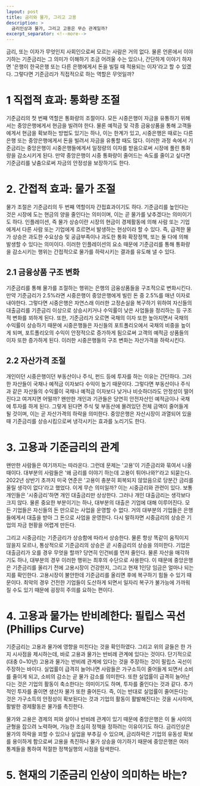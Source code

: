 ```yaml
---
layout: post
title: 금리와 물가, 그리고 고용
description: >
  금리인상과 물가, 그리고 고용은 무슨 관계일까?
excerpt_separator: <!--more-->
---
```


<!--more-->

금리, 또는 이자가 무엇인지 사회인으로써 모르는 사람은 거의 없다. 물론 언론에서 이야기하는 기준금리는 그 의미가 이해하기 조금 어려울 수는 있으나, 간단하게 이야기 하자면 '은행이 한국은행 또는 다른 은행에게서 돈을 빌릴 때 적용되는 이자'라고 할 수 있겠다. 그렇다면 기준금리가 직접적으로 하는 역할은 무엇일까?

# 1 직접적 효과: 통화량 조절

기준금리의 첫 번째 역할은 통화량의 조절이다. 모든 시중은행이 자금을 유통하기 위해서는 중앙은행에게서 현금을 빌려야 한다. 물론 예적금 및 각종 금융상품을 통해 고객들에게서 현금을 확보하는 방법도 있기는 하나, 이는 한계가 있고, 시중은행은 때로는 다른 은행 또는 중앙은행에게서 돈을 빌려서 자금을 유통할 때도 많다. 이러한 과정 속에서 기준금리는 중앙은행이 시중은행들에게서 일정량의 이자를 받음으로써 시장에 풀린 통화량을 감소시키게 된다. 만약 중앙은행이 시중 통화량이 줄어드는 속도를 줄이고 싶다면 기준금리를 낮춤으로써 자금의 안정성을 보장하기도 한다.

# 2. 간접적 효과: 물가 조절

물가 조절은 기준금리의 두 번째 역할이자 간접효과이기도 하다. 기준금리를 높인다는 것은 시장에 도는 현금의 양을 줄인다는 의미이며, 이는 곧 물가를 낮추겠다는 의미이기도 하다. 인플레이션, 즉 물가 상승이란 시장의 현금이 경제활동에 의해 사람 또는 기업에게서 다른 사람 또는 기업에게 흐르면서 발생하는 현상이라 할 수 있다. 즉, 급격한 물가 상승은 과도한 수요상승 및 공급부족이나 과도한 통화 확장정책, 또는 둘 다에 의해 발생할 수 있다는 의미이다. 이러한 인플레이션의 요소 때문에 기준금리를 통해 통화량을 감소시키는 행위는 간접적으로 물가를 하락시키는 결과를 유도해 낼 수 있다. 

## 2.1 금융상품 구조 변화

기준금리를 통해 물가를 조절하는 행위는 은행의 금융상품들을 구조적으로 변화시킨다. 만약 기준금리가 2.5%라면 시중은행이 중앙은행에게 빌린 돈 중 2.5%를 매년 이자로 내야한다. 그렇다면 시중은행은 자연스래 이러한 고정손실을 복구하기 위하여 자신들의 대출금리를 기준금리 이상으로 상승시키거나 수익률이 낮은 사업들을 정리하는 등 구조적 변화를 꾀하게 된다. 또한, 기준금리가 오르면 국채의 이자 또한 높아지면서 국채의 수익률이 상승하기 때문에 시중은행들은 자신들의 포트폴리오에서 국채의 비중을 높이게 되며, 포트폴리오의 수익이 안정적으로 증가하게 됨으로써 고객의 예적금 상품들의 이자 또한 증가하게 된다. 이러한 시중은행들의 구조 변화는 자산가격을 하락시킨다.

## 2.2 자산가격 조절

개인이던 시중은행이던 부동산이나 주식, 펀드 등에 투자를 하는 이유는 간단하다. 그러한 자산들이 국채나 예적금 이자보다 수익이 높기 때문이다. 그렇다면 부동산이나 주식과 같은 자산들의 수익률이 국채나 예적금 이자보다 낮거나 비슷하더라도 안정성이 떨어진다고 여겨지면 어떨까? 왠만한 개인과 기관들은 당연히 안전자산인 예적금이나 국채에 투자를 하게 된다. 그렇게 된다면 주식 및 부동산에 몰려있던 전체 금액이 줄어들게 될 것이며, 이는 곧 자산가격의 하락을 의미한다. 중앙은행은 자산시장이 과열되어 있을 때 기준금리를 상승시킴으로써 냉각시키는 효과를 노리기도 한다.

# 3. 고용과 기준금리의 관계

왠만한 사람들은 여기까지는 따라온다. 그런데 문제는 '고용'이 기준금리와 묶여서 나올 때이다. 대부분의 사람들은 '왜 금리를 이야기 하는데 고용이 튀어나와?'라고 되묻는다. 2022년 상반기 초까지 미국 연준은 '고용이 충분히 회복되지 않았음으로 당분간 금리를 올릴 생각이 없다'라고 했었다. 이게 무슨 의미일까? 이는 시중금리와 관련이 있다. 보통 개인들은 '시중금리'하면 개인 대출금리만 상상한다. 그러나 개인 대출금리는 생각보다 크지 않다. 물론 중요한 부분이기는 하나, 대부분의 대출은 기업에 대해 이루어진다. 모든 기업들은 자신들의 돈 만으로는 사업을 운영할 수 없다. 거의 대부분의 기업들은 은행들에게서 대출을 받아 그 돈으로 사업을 운영한다. 다시 말하자면 시중금리의 상승은 기업의 자금 현황을 어렵게 만든다. 

그리고 시중금리는 기준금리가 상승함에 따라서 상승한다. 물론 항상 똑같이 움직이지 않을지 모르나, 통상적으로 기준금리의 상승은 곧 시중금리의 상승을 의미한다. 기업은 대출금리가 오를 경우 무엇을 할까? 당연히 인건비를 먼저 줄인다. 물론 자산을 매각하기도 하나, 대부분의 경우 이러한 행위는 최후의 수단으로 사용한다. 이 때문에 중앙은행은 기준금리를 올리기 전에 고용시장이 건강한지, 그리고 현재 1인당 임금은 얼마나 되는지를 확인한다. 고용시장이 불안한데 기준금리를 올리면 후에 복구하기 힘들 수 있기 때문이다. 최악의 경우 건전한 기업들이 도산하게 되면서 일자리 복구가 불가능에 가까워 질 수도 있기 때문에 굉장히 주의를 요하는 편이다.

# 4. 고용과 물가는 반비례한다: 필립스 곡선(Phillips Curve)

기준금리는 고용과 물가에 영향을 미친다는 것을 확인하였다. 그리고 위의 글들은 한 가지 시사점을 제시하는데, 바로 고용과 물가는 반비례 관계에 있다는 것이다. 단기적으로(대충 0~10년) 고용과 물가는 반비례 관계에 있다는 것을 주장하는 것이 필립스 곡선이 주장하는 바이다. 실업률이 급격히 늘어나면 사람들은 가구소득이 줄어들게 되면서 소비를 줄이게 되고, 소비의 감소는 곧 물가 감소를 의미한다. 또한 실업률이 급격히 늘어난다는 것은 기업의 활동이 축소한다는 의미이기도 하며, 투자를 줄인다는 것과 같다. 추가적인 투자를 줄이면 생산자 물가 또한 줄어든다. 즉, 이는 반대로 실업률이 줄어든다는 것은 가구소득의 안정성이 확보된다는 것과 기업의 활동이 활발해진다는 것을 시사하며, 활발한 경제활동은 물가를 촉진한다. 

물가와 고용은 경제의 피와 살이나 반비례 관계이 있기 때문에 중앙은행은 이 둘 사이의 균형을 잡으려 노력하며, 가능한 조심히 정책을 정하려는 이유이기도 하다. 금리인상은 물가의 하락을 꾀할 수 있으나 실업을 부추길 수 있으며, 금리하락은 기업의 유동성 확보를 용이하게 함으로써 고용을 촉진하나 물가 상승을 야기하기 때문에 중앙은행은 여러 통계들을 통하여 적절한 정책실행의 시점을 탐색한다.

# 5. 현재의 기준금리 인상이 의미하는 바는?

